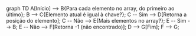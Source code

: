 graph TD
    A[Início] --> B{Para cada elemento no array, do primeiro ao último};
    B --> C{Elemento atual é igual à chave?};
    C -- Sim --> D[Retorna a posição do elemento];
    C -- Não --> E{Mais elementos no array?};
    E -- Sim --> B;
    E -- Não --> F[Retorna -1 (não encontrado)];
    D --> G[Fim];
    F --> G;